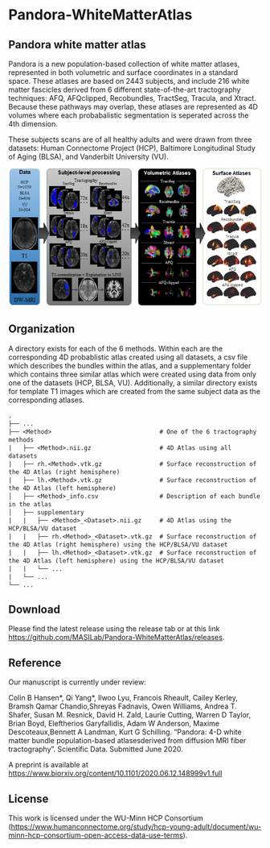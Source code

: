 # Pandora-WhiteMatterAtlas

## Pandora white matter atlas
Pandora is a new population-based collection of white matter atlases, represented in both volumetric and surface coordinates in a standard space. These atlases are based on 2443 subjects, and include 216 white matter fascicles derived from 6 different state-of-the-art tractography techniques: AFQ, AFQclipped, Recobundles, TractSeg, Tracula, and Xtract. Because these pathways may overlap, these atlases are represented as 4D volumes where each probabalistic segmentation is seperated across the 4th dimension.

These subjects scans are of all healthy adults and were drawn from three datasets: Human Connectome Project (HCP), Baltimore Longitudinal Study of Aging (BLSA), and Vanderbilt University (VU). 

<p align="center">
    <img src="https://github.com/MASILab/Pandora-WhiteMatterAtlas/blob/master/figures/pipeline.png?raw=true")
</p>
    
## Organization
A directory exists for each of the 6 methods. Within each are the corresponding 4D probablistic atlas created using all datasets, a csv file which describes the bundles within the atlas, and a supplementary folder which contains three similar atlas which were created using data from only one of the datasets (HCP, BLSA, VU). Additionally, a similar directory exists for template T1 images which are created from the same subject data as the corresponding atlases. 

    .
    ├── ...
    ├── <Method>                              # One of the 6 tractography methods
    |   ├── <Method>.nii.gz                   # 4D Atlas using all datasets
    |   ├── rh.<Method>.vtk.gz                # Surface reconstruction of the 4D Atlas (right hemisphere)
    |   ├── lh.<Method>.vtk.gz                # Surface reconstruction of the 4D Atlas (left hemisphere)
    │   ├── <Method>_info.csv                 # Description of each bundle in the atlas
    │   ├── supplementary
    |   |   ├── <Method>_<Dataset>.nii.gz     # 4D Atlas using the HCP/BLSA/VU dataset
    |   |   ├── rh.<Method>_<Dataset>.vtk.gz  # Surface reconstruction of the 4D Atlas (right hemisphere) using the HCP/BLSA/VU dataset
    |   |   ├── lh.<Method>_<Dataset>.vtk.gz  # Surface reconstruction of the 4D Atlas (left hemisphere) using the HCP/BLSA/VU dataset
    |   |   └── ...   
    |   └── ...   
    └── ...   

## Download
Please find the latest release using the release tab or at this link https://github.com/MASILab/Pandora-WhiteMatterAtlas/releases.

## Reference
Our manuscript is currently under review: 

Colin B Hansen*, Qi Yang*, Ilwoo Lyu, Francois Rheault, Cailey Kerley, Bramsh Qamar Chandio,Shreyas Fadnavis, Owen Williams, Andrea T. Shafer, Susan M. Resnick, David H. Zald, Laurie Cutting, Warren D Taylor, Brian Boyd, Eleftherios Garyfallidis, Adam W Anderson, Maxime Descoteaux,Bennett A Landman, Kurt G Schilling. “Pandora: 4-D white matter bundle population-based atlasesderived from diffusion MRI fiber tractography”. Scientific Data. Submitted June 2020.

A preprint is available at https://www.biorxiv.org/content/10.1101/2020.06.12.148999v1.full

## License
This work is licensed under the WU-Minn HCP Consortium (https://www.humanconnectome.org/study/hcp-young-adult/document/wu-minn-hcp-consortium-open-access-data-use-terms).

